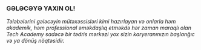 ### GƏLƏCƏYƏ YAXIN OL!

*Tələbələrini gələcəyin mütəxəssisləri kimi hazırlayan və onlarla həm akademik, həm professional əməkdaşlıq etməkdə hər zaman maraqlı olan Tech Academy sadəcə bir tədris mərkəzi yox sizin karyeranınızın başlanğıc və ya dönüş nöqtəsidir.*
